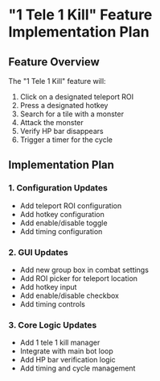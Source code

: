 # "1 Tele 1 Kill" Feature Implementation Plan

## Feature Overview
The "1 Tele 1 Kill" feature will:
1. Click on a designated teleport ROI
2. Press a designated hotkey
3. Search for a tile with a monster
4. Attack the monster
5. Verify HP bar disappears
6. Trigger a timer for the cycle

## Implementation Plan

### 1. Configuration Updates
- Add teleport ROI configuration
- Add hotkey configuration
- Add enable/disable toggle
- Add timing configuration

### 2. GUI Updates
- Add new group box in combat settings
- Add ROI picker for teleport location
- Add hotkey input
- Add enable/disable checkbox
- Add timing controls

### 3. Core Logic Updates
- Add 1 tele 1 kill manager
- Integrate with main bot loop
- Add HP bar verification logic
- Add timing and cycle management